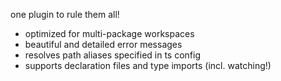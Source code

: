 one plugin to rule them all!

- optimized for multi-package workspaces
- beautiful and detailed error messages
- resolves path aliases specified in ts config
- supports declaration files and type imports (incl. watching!)
